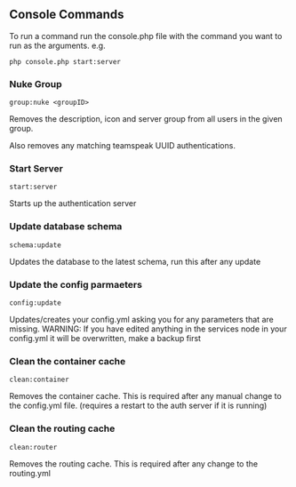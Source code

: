 Console Commands
----------------

To run a command run the console.php file with the command you want to run as the arguments. e.g.

    php console.php start:server

### Nuke Group

`group:nuke <groupID>` 

Removes the description, icon and server group from all users in the given group.

Also removes any matching teamspeak UUID authentications.

### Start Server

`start:server`

Starts up the authentication server

### Update database schema

`schema:update`

Updates the database to the latest schema, run this after any update

### Update the config parmaeters

`config:update`

Updates/creates your config.yml asking you for any parameters that are missing. 
WARNING: If you have edited anything in the services node in your config.yml it will be overwritten, make a backup first

### Clean the container cache

`clean:container`

Removes the container cache. This is required after any manual change to the config.yml file. (requires a restart to the auth server if it is running)

### Clean the routing cache

`clean:router`

Removes the routing cache. This is required after any change to the routing.yml